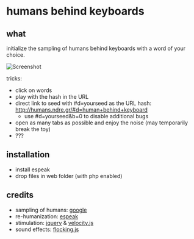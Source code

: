 # humans behind keyboards
## what

initialize the sampling of humans behind keyboards with a word of your choice.

![Screenshot](http://humans.ndre.gr/screen.png)

tricks:
- click on words
- play with the hash in the URL
- direct link to seed with #d=yourseed as the URL hash: http://humans.ndre.gr/#d=human+behind+keyboard
    - use #d=yourseed&amp;b=0 to disable additional bugs 
- open as many tabs as possible and enjoy the noise (may temporarily break the toy)
- ???

## installation

- install espeak
- drop files in web folder (with php enabled)

## credits
- sampling of humans: [google](https://support.google.com/websearch/answer/106230?hl=en)
- re-humanization: [espeak](https://github.com/rhdunn/espeak)
- stimulation: [jquery](https://jquery.com) & [velocity.js](http://julian.com/research/velocity/)
- sound effects: [flocking.js](http://flockingjs.org/)
